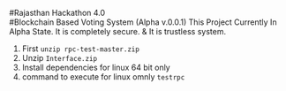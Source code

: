 #Rajasthan Hackathon 4.0<br/>
#Blockchain Based Voting System (Alpha v.0.0.1)
This Project Currently In Alpha State.
 It is completely secure. &amp; It is trustless system.
 
1. First `unzip rpc-test-master.zip`
2. Unzip `Interface.zip`
3. Install dependencies for linux 64 bit only
4. command to execute for linux omnly `testrpc`
